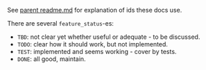 See [parent readme.md](../readme.md) for explanation of ids these docs use.

There are several `feature_status`-es:
*   `TBD`: not clear yet whether useful or adequate - to be discussed.
*   `TODO`: clear how it should work, but not implemented.
*   `TEST`: implemented and seems working - cover by tests.
*   `DONE`: all good, maintain.
